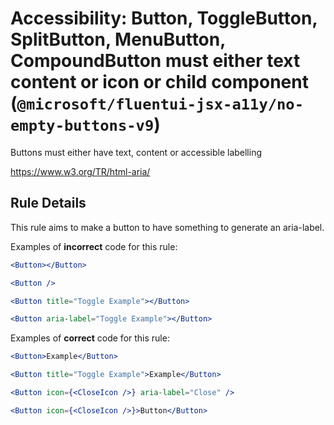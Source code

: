 # Accessibility: Button, ToggleButton, SplitButton, MenuButton, CompoundButton must either text content or icon or child component (`@microsoft/fluentui-jsx-a11y/no-empty-buttons-v9`)

<!-- end auto-generated rule header -->

Buttons must either have text, content or accessible labelling

<https://www.w3.org/TR/html-aria/>

## Rule Details

This rule aims to make a button to have something to generate an aria-label.

Examples of **incorrect** code for this rule:

```jsx
<Button></Button> 
```

```jsx
<Button /> 
```

```jsx
<Button title="Toggle Example"></Button>
```

```jsx
<Button aria-label="Toggle Example"></Button>
```



Examples of **correct** code for this rule:

```jsx
<Button>Example</Button>
```
```jsx
<Button title="Toggle Example">Example</Button>
``` 
```jsx
<Button icon={<CloseIcon />} aria-label="Close" />
```
```jsx
<Button icon={<CloseIcon />}>Button</Button>
```
